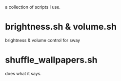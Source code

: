 a collection of scripts I use.

# brightness.sh & volume.sh

brightness & volume control for sway

# shuffle_wallpapers.sh

does what it says.
